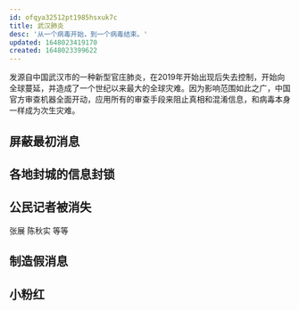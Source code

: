 ```yaml
---
id: ofqya32512pt1985hsxuk7c
title: 武汉肺炎
desc: '从一个病毒开始，到一个病毒结束。'
updated: 1648023419170
created: 1648023399622
---
```


发源自中国武汉市的一种新型官庄肺炎，在2019年开始出现后失去控制，开始向全球蔓延，并造成了一个世纪以来最大的全球灾难。因为影响范围如此之广，中国官方审查机器全面开动，应用所有的审查手段来阻止真相和混淆信息，和病毒本身一样成为次生灾难。

## 屏蔽最初消息


## 各地封城的信息封锁


## 公民记者被消失

张展
陈秋实
等等

## 制造假消息


## 小粉红


